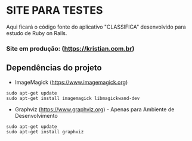 # SITE PARA TESTES

Aqui ficará o código fonte do aplicativo "CLASSIFICA" desenvolvido para estudo de Ruby on Rails.
### Site em produção: (https://kristian.com.br)


## Dependências do projeto

* ImageMagick (https://www.imagemagick.org)

```
sudo apt-get update
sudo apt-get install imagemagick libmagickwand-dev
```

* Graphviz (https://www.graphviz.org) - Apenas para Ambiente de Desenvolvimento

```
sudo apt-get update
sudo apt-get install graphviz
```
